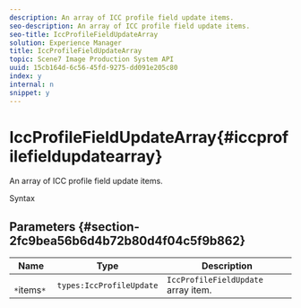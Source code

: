 ```yaml
---
description: An array of ICC profile field update items.
seo-description: An array of ICC profile field update items.
seo-title: IccProfileFieldUpdateArray
solution: Experience Manager
title: IccProfileFieldUpdateArray
topic: Scene7 Image Production System API
uuid: 15cb164d-6c56-45fd-9275-dd091e205c80
index: y
internal: n
snippet: y
---
```


# IccProfileFieldUpdateArray{#iccprofilefieldupdatearray}

An array of ICC profile field update items.

 Syntax 

## Parameters {#section-2fc9bea56b6d4b72b80d4f04c5f9b862}

|  Name  | Type  | Description  |
|---|---|---|
|  ` *`items`*`  | `types:IccProfileUpdate`  | `IccProfileFieldUpdate` array item.  |

